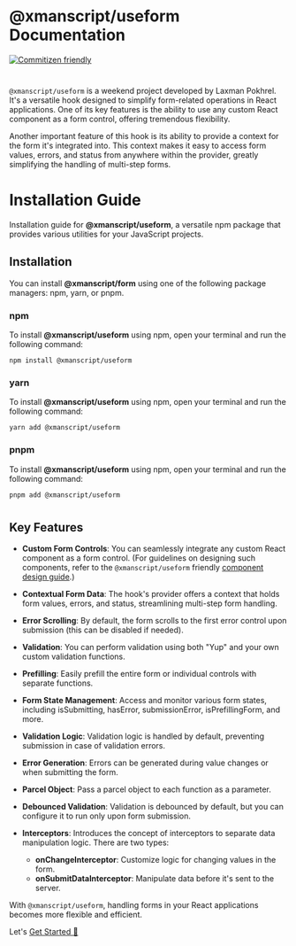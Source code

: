 # @xmanscript/useform Documentation

[![Commitizen friendly](https://img.shields.io/badge/commitizen-friendly-brightgreen.svg)](http://commitizen.github.io/cz-cli/)


#
`@xmanscript/useform` is a weekend project developed by Laxman Pokhrel. It's a versatile hook designed to simplify form-related operations in React applications. One of its key features is the ability to use any custom React component as a form control, offering tremendous flexibility.

Another important feature of this hook is its ability to provide a context for the form it's integrated into. This context makes it easy to access form values, errors, and status from anywhere within the provider, greatly simplifying the handling of multi-step forms.


# Installation Guide
Installation guide for **@xmanscript/useform**, a versatile npm package that provides various utilities for your JavaScript projects.

## Installation
You can install **@xmanscript/form** using one of the following package managers: npm, yarn, or pnpm.

### npm

To install **@xmanscript/useform** using npm, open your terminal and run the following command:

```shell
npm install @xmanscript/useform
```
### yarn

To install **@xmanscript/useform** using npm, open your terminal and run the following command:

```shell
yarn add @xmanscript/useform
```
### pnpm

To install **@xmanscript/useform** using npm, open your terminal and run the following command:

```shell
pnpm add @xmanscript/useform
```


#


## Key Features

- **Custom Form Controls**: You can seamlessly integrate any custom React component as a form control. (For guidelines on designing such components, refer to the `@xmanscript/useform` friendly [component design guide](./docs//ComponentDesignGuide.md).)

- **Contextual Form Data**: The hook's provider offers a context that holds form values, errors, and status, streamlining multi-step form handling.

- **Error Scrolling**: By default, the form scrolls to the first error control upon submission (this can be disabled if needed).

- **Validation**: You can perform validation using both "Yup" and your own custom validation functions.

- **Prefilling**: Easily prefill the entire form or individual controls with separate functions.

- **Form State Management**: Access and monitor various form states, including isSubmitting, hasError, submissionError, isPrefillingForm, and more.

- **Validation Logic**: Validation logic is handled by default, preventing submission in case of validation errors.

- **Error Generation**: Errors can be generated during value changes or when submitting the form.

- **Parcel Object**: Pass a parcel object to each function as a parameter.

- **Debounced Validation**: Validation is debounced by default, but you can configure it to run only upon form submission.

- **Interceptors**: Introduces the concept of interceptors to separate data manipulation logic. There are two types: 
  - **onChangeInterceptor**: Customize logic for changing values in the form.
  - **onSubmitDataInterceptor**: Manipulate data before it's sent to the server.

With `@xmanscript/useform`, handling forms in your React applications becomes more flexible and efficient.


Let's [Get Started 🚀](./docs/GettingStarted.md)